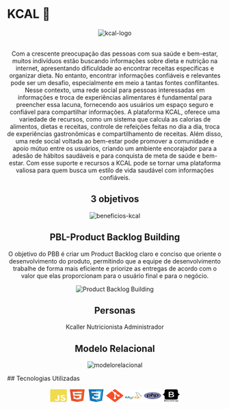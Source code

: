 # KCAL 🍏 
<meta name="viewport" content="width=device-width, initial-scale=1.0, minimum-scale=1.0">

<div align="center">

  
![kcal-logo](https://github.com/matrixPUC/KCAL/assets/91105011/8ea88046-2591-4e74-a6c5-6799a4b1502f)

 <br>
  Com a crescente preocupação das pessoas com sua saúde e bem-estar, muitos indivíduos estão buscando informações sobre dieta e nutrição na internet, apresentando dificuldade ao encontrar receitas específicas e organizar dieta. No entanto, encontrar informações confiáveis e relevantes pode ser um desafio, especialmente em meio a tantas fontes conflitantes. 
Nesse contexto, uma rede social para pessoas interessadas em informações e troca de experiências alimentares é fundamental para preencher essa lacuna, fornecendo aos usuários um espaço seguro e confiável para compartilhar informações.  A plataforma KCAL, oferece uma variedade de recursos, como um sistema que calcula   as calorias de alimentos, dietas e receitas, controle de refeições feitas no dia a dia, troca de experiências gastronômicas e compartilhamento de receitas. 
Além disso, uma rede social voltada ao bem-estar pode promover a comunidade e apoio mútuo entre os usuários, criando um ambiente encorajador para a adesão de hábitos saudáveis e para conquista de meta de saúde e bem-estar.
Com esse suporte e recursos a KCAL pode se tornar uma plataforma valiosa para quem busca um estilo de vida saudável com informações confiáveis.
  


## 3 objetivos 


![beneficios-kcal](https://github.com/matrixPUC/KCAL/assets/91105011/a6901a2f-bf05-41f7-99b9-22810e3efdf8)

 
 ## PBL-Product Backlog Building 
  O objetivo do PBB é criar um Product Backlog claro e conciso que oriente o desenvolvimento do produto, permitindo que a equipe de desenvolvimento trabalhe de forma mais eficiente e priorize as entregas de acordo com o valor que elas proporcionam para o usuário final e para o negócio.

![Product Backlog Building](https://github.com/matrixPUC/KCAL/assets/91105011/1c682e5b-8bdd-4b8a-ad92-7762a017294d)
<br>     
 ## Personas
  Kcaller 
  Nutricionista 
  Administrador 
  <br> 
  ## Modelo Relacional 
  ![modelorelacional](https://github.com/matrixPUC/KCAL/assets/91105011/7cd4310f-8add-4135-8565-6b06c04e8127)
  <br>
  
  </div>
   ## Tecnologias Utilizadas 
  
<div align="center" valign="top"><br>
  <img align="center" alt="Js" height="30" width="40" src="https://raw.githubusercontent.com/devicons/devicon/master/icons/javascript/javascript-plain.svg">
  <img align="center" alt="HTML" height="30" width="40" 
src="https://raw.githubusercontent.com/devicons/devicon/master/icons/html5/html5-original.svg">
  <img align="center" alt="CSS" height="30" width="40" 
src="https://raw.githubusercontent.com/devicons/devicon/master/icons/css3/css3-original.svg">
  <img align="center" alt="git" height="30" width="40" 
src="https://raw.githubusercontent.com/devicons/devicon/master/icons/git/git-original.svg">
  <img align="center" alt="Sql" height="30" width="40" 
src="https://raw.githubusercontent.com/devicons/devicon/master/icons/mysql/mysql-original-wordmark.svg">
    <img align="center" alt="php" height="30" width="40" 
src="https://raw.githubusercontent.com/devicons/devicon/master/icons/php/php-original.svg">
   <img align="center" alt="" height="30" width="40" 
src="https://raw.githubusercontent.com/devicons/devicon/master/icons/bootstrap/bootstrap-plain-wordmark.svg">
</div>
 
  
  

